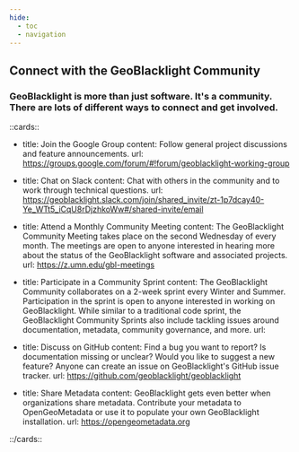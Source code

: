 ```yaml
---
hide:
  - toc
  - navigation
---
```


## Connect with the GeoBlacklight Community

### GeoBlacklight is more than just software. It's a community. There are lots of different ways to connect and get involved.


::cards::

- title: Join the Google Group
  content:     Follow general project discussions and feature announcements.
  url: https://groups.google.com/forum/#!forum/geoblacklight-working-group
    
- title: Chat on Slack
  content:   Chat with others in the community and to work through technical questions. 
  url: https://geoblacklight.slack.com/join/shared_invite/zt-1p7dcay40-Ye_WTt5_iCqU8rDjzhkoWw#/shared-invite/email

- title: Attend a Monthly Community Meeting
  content:   The GeoBlacklight Community Meeting takes place on the second Wednesday of every month. The meetings are open to anyone interested in hearing more about the status of the GeoBlacklight software and associated projects.
  url: https://z.umn.edu/gbl-meetings
  
- title: Participate in a Community Sprint
  content:  The GeoBlacklight Community collaborates on a 2-week sprint every Winter and Summer. Participation in the sprint is open to anyone interested in working on GeoBlacklight. While similar to a traditional code sprint, the GeoBlacklight Community Sprints also include tackling issues around documentation, metadata, community governance, and more. 
  url: 
  
- title: Discuss on GitHub
  content: Find a bug you want to report? Is documentation missing or unclear? Would you like to suggest a new feature? Anyone can create an issue on GeoBlacklight's GitHub issue tracker.
  url: https://github.com/geoblacklight/geoblacklight

- title: Share Metadata
  content: GeoBlacklight gets even better when organizations share metadata. Contribute your metadata to OpenGeoMetadata or use it to populate your own GeoBlacklight installation.
  url: https://opengeometadata.org


::/cards::